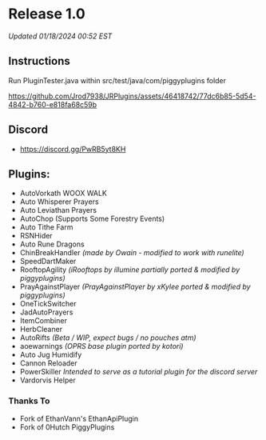 # Release 1.0

*Updated 01/18/2024 00:52 EST*

## Instructions
Run PluginTester.java within src/test/java/com/piggyplugins folder


https://github.com/Jrod7938/JRPlugins/assets/46418742/77dc6b85-5d54-4842-b760-e818fa68c59b



## Discord

- https://discord.gg/PwRB5yt8KH

## Plugins:

- AutoVorkath WOOX WALK
- Auto Whisperer Prayers
- Auto Leviathan Prayers
- AutoChop (Supports Some Forestry Events)
- Auto Tithe Farm
- RSNHider
- Auto Rune Dragons
- ChinBreakHandler *(made by Owain - modified to work with runelite)*
- SpeedDartMaker
- RooftopAgility *(iRooftops by illumine partially ported & modified by piggyplugins)*
- PrayAgainstPlayer *(PrayAgainstPlayer by xKylee ported & modified by piggyplugins)*
- OneTickSwitcher
- JadAutoPrayers
- ItemCombiner
- HerbCleaner
- AutoRifts *(Beta / WIP, expect bugs / no pouches atm)*
- aoewarnings *(OPRS base plugin ported by kotori)*
- Auto Jug Humidify
- Cannon Reloader
- PowerSkiller *Intended to serve as a tutorial plugin for the discord server*
- Vardorvis Helper

### Thanks To

- Fork of EthanVann's EthanApiPlugin
- Fork of 0Hutch PiggyPlugins
